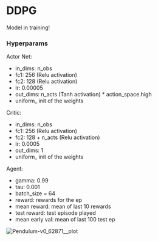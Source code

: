 # DDPG

Model in training!

### Hyperparams

Actor Net:
- in_dims: n_obs
- fc1: 256 (Relu activation)
- fc2: 128 (Relu activation)
- lr: 0.00005
- out_dims: n_acts (Tanh activation) * action_space.high
- uniform_ init of the weights

Critic:
- in_dims: n_obs
- fc1: 256 (Relu activation)
- fc2: 128 + n_acts (Relu activation)
- lr: 0.0005
- out_dims: 1
- uniform_ init of the weights

Agent:
- gamma: 0.99
- tau: 0.001
- batch_size = 64
- reward: rewards for the ep
- mean reward: mean of last 10 rewards
- test reward: test episode played
- mean early val: mean of last 100 test ep

![Pendulum-v0_62871__plot](https://user-images.githubusercontent.com/63811972/154078904-558c3b06-4ac5-42f9-b88a-b9398896c4b9.png)



